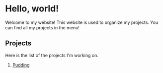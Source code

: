 # Hello, world!


Welcome to my website! This website is used to organize my projects. You can find all my projects in the menu!

## Projects

Here is the list of the projects I'm working on.  
 1. [Pudding](/Pudding)
